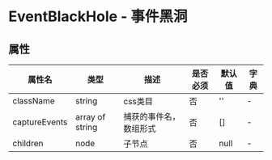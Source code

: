 # EventBlackHole - 事件黑洞

## 属性

属性名 | 类型 | 描述 | 是否必须 | 默认值 | 字典 |  
------- | ------- | ------- | ------- | ------- | ------- |
className | string | css类目 | 否 | '' | - |
captureEvents | array of string | 捕获的事件名，数组形式 | 否 | [] | - |
children | node | 子节点 | 否 | null | - |